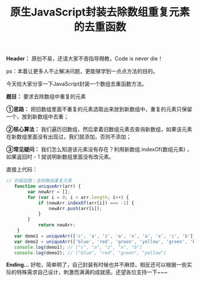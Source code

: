 ﻿---
title: 原生JavaScript封装去除数组重复元素的去重函数
type: "tags"
tags: ["JavaScript","Vue","Web"]


---

**Header：** 原创不易，还请大家不吝指导赐教，Code is never die！

ps：本着让更多人不止解决问题，更能够学到一点点方法的目的。

今天给大家分享一下JavaScript封装一个数组去重函数方法。

**题目：** 要求去除数组中重复的元素

**①思路：** 把旧数组里面不重复的元素选取出来放到新数组中，重复的元素只保留一个，放到新数组中去重；

**②核心算法：** 我们遍历旧数组，然后拿着旧数组元素去查询新数组，如果该元素在新数组里面没有出现过，我们就添加，否则不添加；

**③常见疑问：** 我们怎么知道该元素没有存在？利用新数组.indexOf(数组元素) ，如果返回时 - 1 就说明新数组里面没有改元素。

直接上代码：

```javascript
// 封装函数：去除数组重复元素
   function uniqueArr(arr) {
		var newArr = [];
		for (var i = 0; i < arr.length; i++) {
			if (newArr.indexOf(arr[i]) === -1) {
				newArr.push(arr[i]);
			}
		}
			return newArr;
	}
   var demo1 = uniqueArr(['c', 'a', 'z', 'a', 'x', 'a', 'x', 'c', 'b']);
   var demo2 = uniqueArr(['blue', 'red', 'green', 'yellow', 'green', 'blue']);
   console.log(demo1); // ["c", "a", "z", "x", "b"]
   console.log(demo2); // ["blue", "red", "green", "yellow"]
```

**Ending...**
好啦，简单明了，自己封装有时候也并不麻烦，相反还可以根据一些实际的特殊需求自己设计，刺激而满满的成就感。还望各位支持一下~~~
